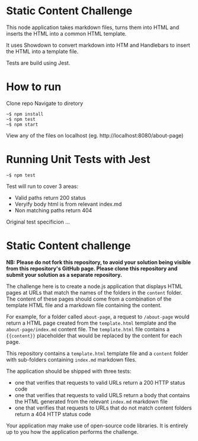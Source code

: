 # Static Content Challenge

This node application takes markdown files, turns them into HTML and inserts the HTML into a common HTML template.

It uses Showdown to convert markdown into HTM and Handlebars to insert the HTML into a template file.

Tests are build using Jest.

# How to run

Clone repo
Navigate to diretory

```console
~$ npm install
~$ npm test
~$ npm start
```

View any of the files on localhost (eg. http://localhost:8080/about-page)

# Running Unit Tests with Jest

```console
~$ npm test
```

Test will run to cover 3 areas:

- Valid paths return 200 status
- Veryify body html is from relevant index.md
- Non matching paths return 404

Original test specificion ...

# Static Content challenge

**NB: Please do not fork this repository, to avoid your solution being visible from this repository's GitHub page. Please clone this repository and submit your solution as a separate repository.**

The challenge here is to create a node.js application that displays HTML pages at URLs that match the names of the folders in the `content` folder. The content of these pages should come from a combination of the template HTML file and a markdown file containing the content.

For example, for a folder called `about-page`, a request to `/about-page` would return a HTML page created from the `template.html` template and the `about-page/index.md` content file. The `template.html` file contains a `{{content}}` placeholder that would be replaced by the content for each page.

This repository contains a `template.html` template file and a `content` folder with sub-folders containing `index.md` markdown files.

The application should be shipped with three tests:

- one that verifies that requests to valid URLs return a 200 HTTP status code
- one that verifies that requests to valid URLS return a body that contains the HTML generated from the relevant `index.md` markdown file
- one that verifies that requests to URLs that do not match content folders return a 404 HTTP status code

Your application may make use of open-source code libraries. It is entirely up to you how the application performs the challenge.
